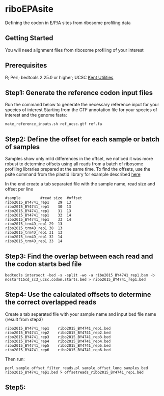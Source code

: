 # riboEPAsite
Defining the codon in E/P/A sites from ribosome profiling data

## Getting Started

You will need alignment files from ribosome profiling of your interest

## Prerequisites

R;
Perl;
bedtools 2.25.0 or higher;
UCSC [Kent Utilities](http://hgdownload.soe.ucsc.edu/admin/exe/)

## Step1: Generate the reference codon input files

Run the command below to generate the necessary reference input for your species of interest
Starting from the GTF annotation file for your species of interest and the genome fasta:

```
make_reference_inputs.sh ref_ucsc.gtf ref.fa
```

## Step2: Define the offset for each sample or batch of samples

Samples show only mild differences in the offset, we noticed it was more robust to determine offsets using all reads from a batch of ribosome profiling libraries prepared at the same time. To find the offsets, use the psite command from the plastid library for example described [here](https://plastid.readthedocs.io/en/latest/examples/p_site.html)

In the end create a tab separated file with the sample name, read size and offset per line

```
#sample		    #read size 	#offset
ribo2015_BY4741_rep1	29	13
ribo2015_BY4741_rep1	30	13
ribo2015_BY4741_rep1	31	13
ribo2015_BY4741_rep1	32	14
ribo2015_BY4741_rep1	33	14
ribo2015_trm4D_rep1	29	13
ribo2015_trm4D_rep1	30	13
ribo2015_trm4D_rep1	31	13
ribo2015_trm4D_rep1	32	14
ribo2015_trm4D_rep1	33	14
```

## Step3: Find the overlap between each read and the codon starts bed file

```
bedtools intersect -bed -s -split -wo -a ribo2015_BY4741_rep1.bam -b nostart15cd_sc3_ucsc.codon.starts.bed > ribo2015_BY4741_rep1.bed
```

## Step4: Use the calculated offsets to determine the correct overlapped reads

Create a tab separated file with your sample name and input bed file name (result from step3)
```
ribo2015_BY4741_rep1	ribo2015_BY4741_rep1.bed
ribo2015_BY4741_rep2	ribo2015_BY4741_rep2.bed
ribo2015_BY4741_rep3	ribo2015_BY4741_rep3.bed
ribo2015_BY4741_rep4	ribo2015_BY4741_rep4.bed
ribo2015_BY4741_rep5	ribo2015_BY4741_rep5.bed
ribo2015_BY4741_rep6	ribo2015_BY4741_rep6.bed
```

Then run:
```
perl sample_offset_filter_reads.pl sample_offset_long samples_bed ribo2015_BY4741_rep1.bed > offsetreads_ribo2015_BY4741_rep1.bed
```

## Step5: 

